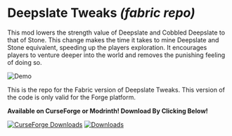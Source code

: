 # Deepslate Tweaks *(fabric repo)*

This mod lowers the strength value of Deepslate and Cobbled Deepslate to that of Stone. This change makes the time it takes to mine Deepslate and Stone equivalent, speeding up the players exploration. It encourages players to venture deeper into the world and removes the punishing feeling of doing so.

![Demo](https://media3.giphy.com/media/v1.Y2lkPTc5MGI3NjExOGducWYzaDN3bjhyMzZtd2U3MWhiNjZsb3Vrb2tubnYxMGJ5ZnV0bSZlcD12MV9pbnRlcm5hbF9naWZfYnlfaWQmY3Q9Zw/eCp73D7FMXpjzPaPCF/giphy.gif)


This is the repo for the Fabric version of Deepslate Tweaks. This version of the code is only valid for the Forge platform.

**Available on CurseForge or Modrinth! Download By Clicking Below!**

[![CurseForge Downloads](https://cf.way2muchnoise.eu/full_632466_downloads.svg?badge_style=for_the_badge)](https://www.curseforge.com/minecraft/mc-mods/deepslate-tweaks)
[![Downloads](https://img.shields.io/modrinth/dt/Jc0FvX5i?logo=modrinth&style=for-the-badge&logoColor=4c1&labelColor=2D2D2D)](https://modrinth.com/project/Jc0FvX5i)


